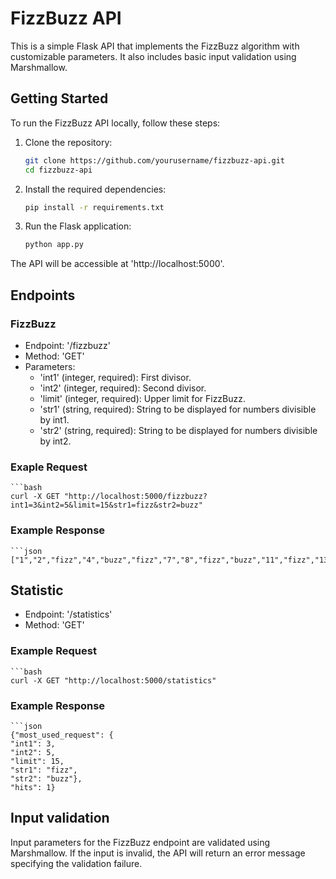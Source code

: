 # FizzBuzz API

This is a simple Flask API that implements the FizzBuzz algorithm with customizable parameters. It also includes basic input validation using Marshmallow.

## Getting Started

To run the FizzBuzz API locally, follow these steps:

1. Clone the repository:

   ```bash
   git clone https://github.com/yourusername/fizzbuzz-api.git
   cd fizzbuzz-api

1. Install the required dependencies:
    ```bash
    pip install -r requirements.txt

1. Run the Flask application:
    ```bash
    python app.py

The API will be accessible at 'http://localhost:5000'.

## Endpoints

### FizzBuzz

* Endpoint: '/fizzbuzz'
* Method: 'GET'
* Parameters:
    * 'int1' (integer, required): First divisor.
    * 'int2' (integer, required): Second divisor.
    * 'limit' (integer, required): Upper limit for FizzBuzz.
    * 'str1' (string, required): String to be displayed for numbers divisible by int1.
    * 'str2' (string, required): String to be displayed for numbers divisible by int2.

### Exaple Request
    ```bash
    curl -X GET "http://localhost:5000/fizzbuzz?int1=3&int2=5&limit=15&str1=fizz&str2=buzz"

### Example Response
    ```json
    ["1","2","fizz","4","buzz","fizz","7","8","fizz","buzz","11","fizz","13","14","fizzbuzz"]

## Statistic

* Endpoint: '/statistics'
* Method: 'GET'

### Example Request
    ```bash
    curl -X GET "http://localhost:5000/statistics"

### Example Response
    ```json
    {"most_used_request": {
    "int1": 3,
    "int2": 5,
    "limit": 15,
    "str1": "fizz",
    "str2": "buzz"},
    "hits": 1}

## Input validation
Input parameters for the FizzBuzz endpoint are validated using Marshmallow. If the input is invalid, the API will return an error message specifying the validation failure.







